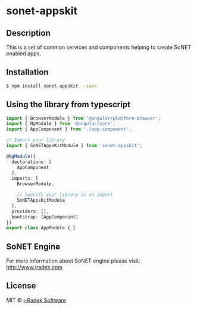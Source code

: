 # sonet-appskit

## Description

This is a set of common services and components helping to create SoNET enabled apps. 

## Installation

```bash
$ npm install sonet-appskit --save
```

## Using the library from typescript

```typescript
import { BrowserModule } from '@angular/platform-browser';
import { NgModule } from '@angular/core';
import { AppComponent } from './app.component';

// Import your library
import { SoNETAppsKitModule } from 'sonet-appskit';

@NgModule({
  declarations: [
    AppComponent
  ],
  imports: [
    BrowserModule,

    // Specify your library as an import
    SoNETAppsKitModule
  ],
  providers: [],
  bootstrap: [AppComponent]
})
export class AppModule { }
```

## SoNET Engine

For more information about SoNET engine please visit: http://www.iradek.com

## License

MIT © [i-Radek Software](mailto:iradek@iradek.com)
